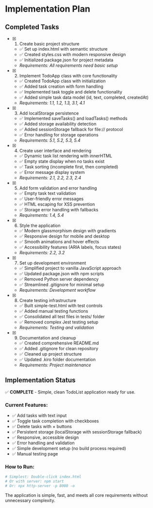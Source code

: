 # Implementation Plan

## Completed Tasks

- [x] 1. Create basic project structure
  - ✅ Set up index.html with semantic structure
  - ✅ Created styles.css with modern responsive design
  - ✅ Initialized package.json for project metadata
  - _Requirements: All requirements need basic setup_

- [x] 2. Implement TodoApp class with core functionality
  - ✅ Created TodoApp class with initialization
  - ✅ Added task creation with form handling
  - ✅ Implemented task toggle and delete functionality
  - ✅ Added simple task data model (id, text, completed, createdAt)
  - _Requirements: 1.1, 1.2, 1.3, 3.1, 4.1_

- [x] 3. Add localStorage persistence
  - ✅ Implemented saveTasks() and loadTasks() methods
  - ✅ Added storage availability detection
  - ✅ Added sessionStorage fallback for file:// protocol
  - ✅ Error handling for storage operations
  - _Requirements: 5.1, 5.2, 5.3, 5.4_

- [x] 4. Create user interface and rendering
  - ✅ Dynamic task list rendering with innerHTML
  - ✅ Empty state display when no tasks exist
  - ✅ Task sorting (incomplete first, then completed)
  - ✅ Error message display system
  - _Requirements: 2.1, 2.2, 2.3, 2.4_

- [x] 5. Add form validation and error handling
  - ✅ Empty task text validation
  - ✅ User-friendly error messages
  - ✅ HTML escaping for XSS prevention
  - ✅ Storage error handling with fallbacks
  - _Requirements: 1.4, 5.4_

- [x] 6. Style the application
  - ✅ Modern glassmorphism design with gradients
  - ✅ Responsive design for mobile and desktop
  - ✅ Smooth animations and hover effects
  - ✅ Accessibility features (ARIA labels, focus states)
  - _Requirements: 2.2, 3.2_

- [x] 7. Set up development environment
  - ✅ Simplified project to vanilla JavaScript approach
  - ✅ Updated package.json with npm scripts
  - ✅ Removed Python server dependency
  - ✅ Streamlined .gitignore for minimal setup
  - _Requirements: Development workflow_

- [x] 8. Create testing infrastructure
  - ✅ Built simple-test.html with test controls
  - ✅ Added manual testing functions
  - ✅ Consolidated all test files in tests/ folder
  - ✅ Removed complex Jest testing setup
  - _Requirements: Testing and validation_

- [x] 9. Documentation and cleanup
  - ✅ Created comprehensive README.md
  - ✅ Added .gitignore for clean repository
  - ✅ Cleaned up project structure
  - ✅ Updated .kiro folder documentation
  - _Requirements: Project maintenance_

## Implementation Status

✅ **COMPLETE** - Simple, clean TodoList application ready for use.

### Current Features:
- ✅ Add tasks with text input
- ✅ Toggle task completion with checkboxes  
- ✅ Delete tasks with × buttons
- ✅ Persistent storage (localStorage with sessionStorage fallback)
- ✅ Responsive, accessible design
- ✅ Error handling and validation
- ✅ Simple development setup (no build process required)
- ✅ Manual testing page

### How to Run:
```bash
# Simplest: Double-click index.html
# Or with server: npm start
# Or: npx http-server -p 8000 -o
```

The application is simple, fast, and meets all core requirements without unnecessary complexity.